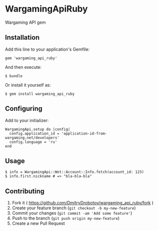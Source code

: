 # WargamingApiRuby

Wargaming API gem

## Installation

Add this line to your application's Gemfile:

    gem 'wargaming_api_ruby'

And then execute:

    $ bundle

Or install it yourself as:

    $ gem install wargaming_api_ruby

## Configuring

Add to your initializer:

    WargamingApi.setup do |config|
      config.application_id = 'application-id-from-wargaming.net/developers'
      config.language = 'ru'
    end

## Usage

    $ info = WargamingApi::Wot::Account::Info.fetch(account_id: 123)
    $ info.first.nickname # => "bla-bla-bla"

## Contributing

1. Fork it ( https://github.com/DmitryDrobotov/wargaming_api_ruby/fork )
2. Create your feature branch (`git checkout -b my-new-feature`)
3. Commit your changes (`git commit -am 'Add some feature'`)
4. Push to the branch (`git push origin my-new-feature`)
5. Create a new Pull Request
